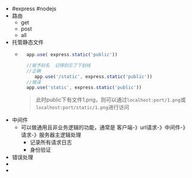 - #express  #nodejs
- 路由
  * get
  * post
  * all
- 托管静态文件
	- ```js
	  	app.use( express.static('public'))  
	  
	  	//赋予别名  记得别忘了下划线 
	  	//正确
	       app.use('/static', express.static('public'))
	  	//错误
	  	app.use('static', express.static('public'))
	  ```
	  > 此时public下有文件1.png，则可以通过`localhost:port/1.png`或`localhost:port/static/1.png`进行访问
- 中间件
	- 可以做通用且非业务逻辑的功能，通常是 客户端-》url请求-》中间件-》请求-》服务器主逻辑处理
	  * 记录所有请求日志
	  * 身份验证
- 错误处理
-
-